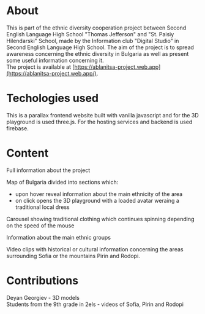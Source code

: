 # About

This is part of the ethnic diversity cooperation project between Second English Language High School "Thomas Jefferson" and "St. Paisiy Hilendarski" School,
made by the Information club "Digital Studio" in Second English Language High School.
The aim of the project is to spread awareness concerning the ethnic diversity in Bulgaria as well as present some useful information concerning it.
<br>
The project is available at [https://ablanitsa-project.web.app](https://ablanitsa-project.web.app/).


# Techologies used

This is a parallax frontend website built with vanilla javascript and for the 3D playground is used three.js. For the hosting services and backend is used firebase.

# Content

Full information about the project

Map of Bulgaria divided into sections which:
  - upon hover reveal information about the main ethnicity of the area
  - on click opens the 3D playground with a loaded avatar weraing a traditional local dress

Carousel showing traditional clothing which continues spinning depending on the speed of the mouse

Information about the main ethnic groups

Video clips with historical or cultural information concerning the areas surrounding Sofia or the mountains Pirin and Rodopi.

# Contributions

Deyan Georgiev - 3D models<br>
Students from the 9th grade in 2els - videos of Sofia, Pirin and Rodopi
